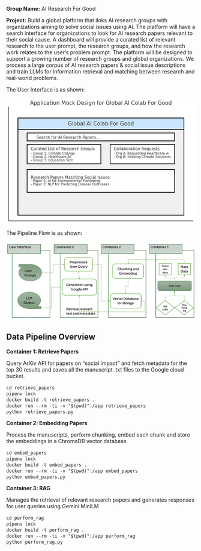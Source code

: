 **Group Name:** AI Research For Good 

**Project:** Build a global platform that links AI research groups with organizations aiming to solve social issues using AI. The platform will have a search interface for organizations to look for AI research papers relevant to their social cause. A dashboard will provide a curated list of relevant research to the user prompt, the research groups, and how the research work relates to the user’s problem prompt. The platform will be designed to support a growing number of research groups and global organizations. We process a large corpus of AI research papers & social issue descriptions and train LLMs for information retrieval and matching between research and real-world problems.

The User Interface is as shown:

<img src="references/UI.jpeg"  width="800">


The Pipeline Flow is as shown:

<img src="references/Flowchart.jpeg"  width="800">

## Data Pipeline Overview

**Container 1: Retrieve Papers**

Query ArXiv API for papers on “social impact” and fetch metadata for the top 30 results and saves all the manuscript .txt files to the Google cloud bucket. 

```
cd retrieve_papers
pipenv lock
docker build -t retrieve_papers .
docker run --rm -ti -v "$(pwd)":/app retrieve_papers
python retrieve_papers.py
```

**Container 2: Embedding Papers**

Process the manuscripts, perform chunking, embed each chunk and store the embeddings in a ChromaDB vector database

```
cd embed_papers
pipenv lock
docker build -t embed_papers .
docker run --rm -ti -v "$(pwd)":/app embed_papers
python embed_papers.py
```

**Container 3: RAG**

Manages the retrieval of relevant research papers and generates responses for user queries using Gemini MiniLM

```
cd perform_rag
pipenv lock
docker build -t perform_rag .
docker run --rm -ti -v "$(pwd)":/app perform_rag
python perform_rag.py
```
